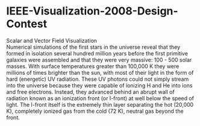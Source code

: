 # IEEE-Visualization-2008-Design-Contest
Scalar and Vector Field Visualization 
<br/>
Numerical simulations of the first stars in the universe reveal that they formed in isolation several hundred million years before the first primitive galaxies were assembled and that they were very massive: 100 - 500 solar masses. With surface temperatures greater than 100,000 K they were millions of times brighter than the sun, with most of their light in the form of hard (energetic) UV radiation. These UV photons could not simply stream into the universe because they were capable of ionizing H and He into ions and free electrons. Instead, they advanced behind an abrupt wall of radiation known as an ionization front (or I-front) at well below the speed of light. The I-front itself is the extremely thin layer separating the hot (20,000 K), completely ionized gas from the cold (72 K), neutral gas beyond the front.
